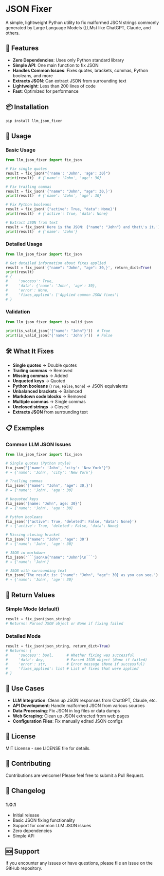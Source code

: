 # JSON Fixer

A simple, lightweight Python utility to fix malformed JSON strings commonly generated by Large Language Models (LLMs) like ChatGPT, Claude, and others.

## 🚀 Features

- **Zero Dependencies**: Uses only Python standard library
- **Simple API**: One main function to fix JSON
- **Handles Common Issues**: Fixes quotes, brackets, commas, Python booleans, and more
- **Extracts JSON**: Can extract JSON from surrounding text
- **Lightweight**: Less than 200 lines of code
- **Fast**: Optimized for performance

## 📦 Installation

```bash
pip install llm_json_fixer
```

## 🔧 Usage

### Basic Usage

```python
from llm_json_fixer import fix_json

# Fix single quotes
result = fix_json("{'name': 'John', 'age': 30}")
print(result)  # {'name': 'John', 'age': 30}

# Fix trailing commas
result = fix_json('{"name": "John", "age": 30,}')
print(result)  # {'name': 'John', 'age': 30}

# Fix Python booleans
result = fix_json('{"active": True, "data": None}')
print(result)  # {'active': True, 'data': None}

# Extract JSON from text
result = fix_json('Here is the JSON: {"name": "John"} and that\'s it.')
print(result)  # {'name': 'John'}
```

### Detailed Usage

```python
from llm_json_fixer import fix_json

# Get detailed information about fixes applied
result = fix_json('{"name": "John", "age": 30,}', return_dict=True)
print(result)
# {
#     'success': True,
#     'data': {'name': 'John', 'age': 30},
#     'error': None,
#     'fixes_applied': ['Applied common JSON fixes']
# }
```

### Validation

```python
from llm_json_fixer import is_valid_json

print(is_valid_json('{"name": "John"}'))  # True
print(is_valid_json("{'name': 'John'}"))  # False
```

## 🛠️ What It Fixes

- **Single quotes** → Double quotes
- **Trailing commas** → Removed
- **Missing commas** → Added
- **Unquoted keys** → Quoted
- **Python booleans** (`True`, `False`, `None`) → JSON equivalents
- **Unbalanced brackets** → Balanced
- **Markdown code blocks** → Removed
- **Multiple commas** → Single commas
- **Unclosed strings** → Closed
- **Extracts JSON** from surrounding text

## 📋 Examples

### Common LLM JSON Issues

```python
from llm_json_fixer import fix_json

# Single quotes (Python style)
fix_json("{'name': 'John', 'city': 'New York'}")
# → {'name': 'John', 'city': 'New York'}

# Trailing commas
fix_json('{"name": "John", "age": 30,}')
# → {'name': 'John', 'age': 30}

# Unquoted keys
fix_json('{name: "John", age: 30}')
# → {'name': 'John', 'age': 30}

# Python booleans
fix_json('{"active": True, "deleted": False, "data": None}')
# → {'active': True, 'deleted': False, 'data': None}

# Missing closing bracket
fix_json('{"name": "John", "age": 30')
# → {'name': 'John', 'age': 30}

# JSON in markdown
fix_json('```json\n{"name": "John"}\n```')
# → {'name': 'John'}

# JSON with surrounding text
fix_json('The result is: {"name": "John", "age": 30} as you can see.')
# → {'name': 'John', 'age': 30}
```

## 🔄 Return Values

### Simple Mode (default)
```python
result = fix_json(json_string)
# Returns: Parsed JSON object or None if fixing failed
```

### Detailed Mode
```python
result = fix_json(json_string, return_dict=True)
# Returns: {
#     'success': bool,      # Whether fixing was successful
#     'data': Any,          # Parsed JSON object (None if failed)
#     'error': str,         # Error message (None if successful)
#     'fixes_applied': list # List of fixes that were applied
# }
```

## 🎯 Use Cases

- **LLM Integration**: Clean up JSON responses from ChatGPT, Claude, etc.
- **API Development**: Handle malformed JSON from various sources
- **Data Processing**: Fix JSON in log files or data dumps
- **Web Scraping**: Clean up JSON extracted from web pages
- **Configuration Files**: Fix manually edited JSON configs

## 📄 License

MIT License - see LICENSE file for details.

## 🤝 Contributing

Contributions are welcome! Please feel free to submit a Pull Request.

## 📝 Changelog

### 1.0.1
- Initial release
- Basic JSON fixing functionality
- Support for common LLM JSON issues
- Zero dependencies
- Simple API

## 🆘 Support
If you encounter any issues or have questions, please file an issue on the GitHub repository.
